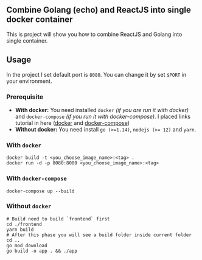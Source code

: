 ## Combine Golang (echo) and ReactJS into single docker container
This is project will show you how to combine ReactJS and Golang into single container.

## Usage
In the project I set default port is `8080`. You can change it by set `$PORT` in your environment.
### Prerequisite
* **With docker:** You need installed `docker` *(if you are run it with docker)* and `docker-compose` *(if you run it with docker-compose)*. I placed links tutorial in here ([docker](https://www.digitalocean.com/community/tutorials/how-to-install-and-use-docker-on-ubuntu-18-04) and [docker-compose](https://docs.docker.com/compose/install/)) 
* **Without docker:** You need install `go (>=1.14)`, `nodejs (>= 12)` and `yarn`.  
### With `docker`
```shell
docker build -t <you_choose_image_name>:<tag> .
docker run -d -p 8080:8080 <you_choose_image_name>:<tag> 
```

### With `docker-compose`
```shell
docker-compose up --build
```

### Without `docker`
```shell
# Build need to build `frontend` first
cd ./frontend
yarn build
# After this phase you will see a build folder inside current folder
cd ..
go mod download
go build -o app . && ./app
```

